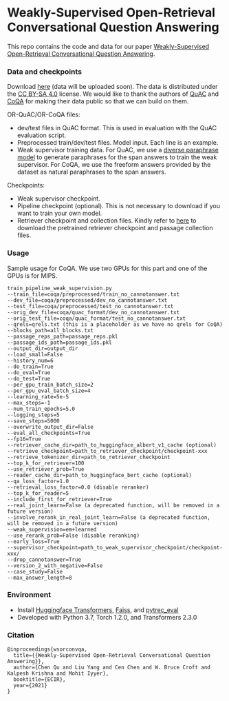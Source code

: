 # Weakly-Supervised Open-Retrieval Conversational Question Answering

This repo contains the code and data for our paper [Weakly-Supervised Open-Retrieval Conversational Question Answering]().  

### Data and checkpoints
Download [here](https://ciir.cs.umass.edu/downloads/ORConvQA/weak_supervision) (data will be uploaded soon). The data is distributed under the [CC BY-SA 4.0](https://creativecommons.org/licenses/by-sa/4.0/) license. We would like to thank the authors of [QuAC](http://quac.ai/) and [CoQA](https://stanfordnlp.github.io/coqa/) for making their data public so that we can build on them.

OR-QuAC/OR-CoQA files:  
* dev/test files in QuAC format. This is used in evaluation with the QuAC evaluation script.  
* Preprocessed train/dev/test files. Model input. Each line is an example.  
* Weak supervisor training data. For QuAC, we use a [diverse paraphrase model](https://github.com/martiansideofthemoon/style-transfer-paraphrasea) to generate paraphrases for the span answers to train the weak supervisor. For CoQA, we use the freeform answers provided by the dataset as natural paraphrases to the span answers.  

Checkpoints:
* Weak supervisor checkpoint.  
* Pipeline checkpoint (optional). This is not necessary to download if you want to train your own model.  
* Retriever checkpoint and collection files. Kindly refer to [here](https://github.com/prdwb/orconvqa-release) to download the pretrained retriever checkpoint and passage collection files.  

### Usage
Sample usage for CoQA. We use two GPUs for this part and one of the GPUs is for MIPS.
```
train_pipeline_weak_supervision.py
--train_file=coqa/preprocessed/train_no_cannotanswer.txt
--dev_file=coqa/preprocessed/dev_no_cannotanswer.txt
--test_file=coqa/preprocessed/test_no_cannotanswer.txt
--orig_dev_file=coqa/quac_format/dev_no_cannotanswer.txt
--orig_test_file=coqa/quac_format/test_no_cannotanswer.txt
--qrels=qrels.txt (this is a placeholder as we have no qrels for CoQA)
--blocks_path=all_blocks.txt
--passage_reps_path=passage_reps.pkl
--passage_ids_path=passage_ids.pkl
--output_dir=output_dir
--load_small=False
--history_num=6
--do_train=True
--do_eval=True
--do_test=True
--per_gpu_train_batch_size=2
--per_gpu_eval_batch_size=4
--learning_rate=5e-5
--max_steps=-1
--num_train_epochs=5.0
--logging_steps=5
--save_steps=5000
--overwrite_output_dir=False
--eval_all_checkpoints=True
--fp16=True
--retriever_cache_dir=path_to_huggingface_albert_v1_cache (optional)
--retrieve_checkpoint=path_to_retriever_checkpoint/checkpoint-xxx 
--retrieve_tokenizer_dir=path_to_retriever_checkpoint
--top_k_for_retriever=100
--use_retriever_prob=True
--reader_cache_dir=path_to_huggingface_bert_cache (optional)
--qa_loss_factor=1.0
--retrieval_loss_factor=0.0 (disable reranker)
--top_k_for_reader=5
--include_first_for_retriever=True
--real_joint_learn=False (a deprecated function, will be removed in a future version)
--involve_rerank_in_real_joint_learn=False (a deprecated function, will be removed in a future version)
--weak_supervision=em+learned
--use_rerank_prob=False (disable reranking)
--early_loss=True
--supervisor_checkpoint=path_to_weak_supervisor_checkpoint/checkpoint-xxx/
--drop_cannotanswer=True
--version_2_with_negative=False
--case_study=False
--max_answer_length=8
```


### Environment
* Install [Huggingface Transformers](https://github.com/huggingface/transformers), [Faiss](https://github.com/facebookresearch/faiss), and [pytrec_eval](https://github.com/cvangysel/pytrec_eval)
* Developed with Python 3.7, Torch 1.2.0, and Transformers 2.3.0


### Citation
```
@inproceedings{wsorconvqa,
  title={{Weakly-Supervised Open-Retrieval Conversational Question Answering}},
  author={Chen Qu and Liu Yang and Cen Chen and W. Bruce Croft and Kalpesh Krishna and Mohit Iyyer},
  booktitle={ECIR},
  year={2021}
}
```